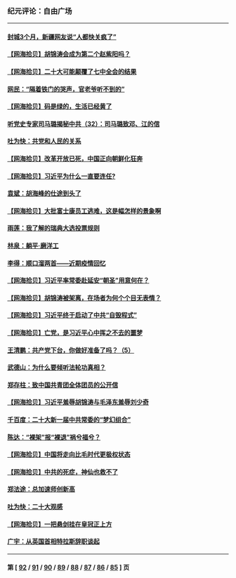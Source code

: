 ### 纪元评论：自由广场
---
#### [封城3个月，新疆网友说“人都快关疯了”](../../pages/nsc993/n13863152.md) 
#### [【网海拾贝】胡锦涛会成为第二个赵紫阳吗？](../../pages/nsc993/n13861625.md) 
#### [【网海拾贝】二十大可能颠覆了七中全会的结果](../../pages/nsc993/n13861040.md) 
#### [网民：“隔着铁门的哭声，官老爷听不到的”](../../pages/nsc993/n13860900.md) 
#### [【网海拾贝】码是绿的，生活已经黄了](../../pages/nsc993/n13860405.md) 
#### [听党史专家司马璐揭秘中共（32）：司马璐致邓、江的信](../../pages/nsc993/n13860416.md) 
#### [吐为快：共党和人民的关系](../../pages/nsc993/n13859896.md) 
#### [【网海拾贝】改革开放已死，中国正向朝鲜化狂奔](../../pages/nsc993/n13859889.md) 
#### [【网海拾贝】习近平为什么一直要连任?](../../pages/nsc993/n13858968.md) 
#### [袁斌：胡海峰的仕途到头了](../../pages/nsc993/n13857453.md) 
#### [【网海拾贝】大批富士康员工逃难，这是幅怎样的景象啊](../../pages/nsc993/n13856937.md) 
#### [雨莲：我了解的瑞典大选投票规则](../../pages/nsc993/n13856085.md) 
#### [林泉：躺平·磨洋工](../../pages/nsc993/n13856111.md) 
#### [李得：顺口溜两首——近期疫情回忆](../../pages/nsc993/n13856105.md) 
#### [【网海拾贝】习近平率常委赴延安“朝圣”用意何在？](../../pages/nsc993/n13855969.md) 
#### [【网海拾贝】胡锦涛被架离，在场者为何个个目无表情？](../../pages/nsc993/n13855661.md) 
#### [【网海拾贝】习近平终于启动了中共“自毁程式”](../../pages/nsc993/n13855241.md) 
#### [【网海拾贝】亡党，是习近平心中挥之不去的噩梦](../../pages/nsc993/n13854204.md) 
#### [王清鹏：共产党下台，你做好准备了吗？（5）](../../pages/nsc993/n13853768.md) 
#### [武德山：为什么要倾听法轮功真相？](../../pages/nsc993/n13853119.md) 
#### [郑存柱：致中国共青团全体团员的公开信](../../pages/nsc993/n13852864.md) 
#### [【网海拾贝】习近平羞辱胡锦涛与毛泽东羞辱刘少奇](../../pages/nsc993/n13852778.md) 
#### [千百度：二十大新一届中共常委的“梦幻组合”](../../pages/nsc993/n13852328.md) 
#### [陈达：“裸架”报“裸退”祸兮福兮？](../../pages/nsc993/n13852366.md) 
#### [【网海拾贝】中国将走向比毛时代更极权状态](../../pages/nsc993/n13851715.md) 
#### [【网海拾贝】中共的死症，神仙也救不了](../../pages/nsc993/n13851413.md) 
#### [郑法途：总加速师创新高](../../pages/nsc993/n13851576.md) 
#### [吐为快：二十大观感](../../pages/nsc993/n13851456.md) 
#### [【网海拾贝】一把悬剑挂在皇冠正上方](../../pages/nsc993/n13851183.md) 
#### [广宇：从英国首相特拉斯辞职谈起](../../pages/nsc993/n13850804.md) 

---
#### 第 [ [92](./92.md) / [91](./91.md) / [90](./90.md) / [89](./89.md) / [88](./88.md) / [87](./87.md) / [86](./86.md) / [85](./85.md) ] 页
